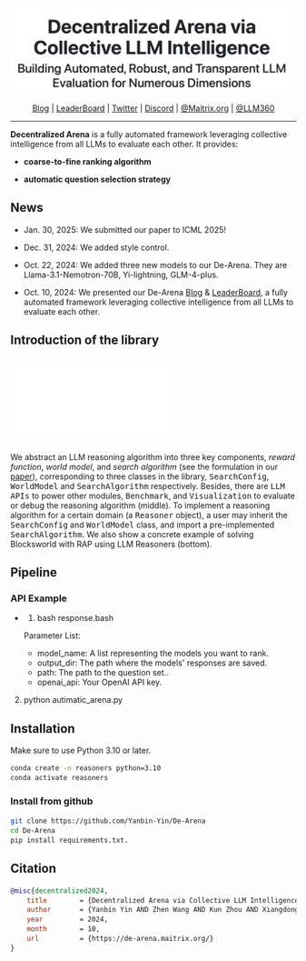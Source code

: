 ![logo](assets/logo.jpg#pic_center)


<p align="center">
  <a href="https://de-arena.maitrix.org">Blog</a>
  |
  <a href="https://huggingface.co/spaces/LLM360/de-arena">LeaderBoard</a>
  |
  <a href="https://x.com/MaitrixOrg">Twitter</a>
  |
  <a href="https://discord.gg/b5NEhRbvJg">Discord</a>
  |
  <a href="https://maitrix.org/">@Maitrix.org</a>
  |
  <a href="https://www.llm360.ai">@LLM360</a>
</p>

---

**Decentralized Arena**  is a fully automated framework leveraging collective intelligence from all LLMs to evaluate each other. It provides:

- **coarse-to-fine ranking algorithm**

- **automatic question selection strategy**

## News
- Jan. 30, 2025: We submitted our paper to ICML 2025! 

- Dec. 31, 2024: We added style control.
- Oct. 22, 2024: We added three new models to our De-Arena. They are Llama-3.1-Nemotron-70B, Yi-lightning, GLM-4-plus.
- Oct. 10, 2024: We presented our De-Arena [Blog](https://de-arena.maitrix.org) & [LeaderBoard](https://huggingface.co/spaces/LLM360/de-arena), a fully automated framework leveraging collective intelligence from all LLMs to evaluate each other.

## Introduction of the library

![Library Structure](assets/model.pdf)

We abstract an LLM reasoning algorithm into three key components, *reward function*, *world model*, and *search algorithm* (see the formulation in our [paper](https://arxiv.org/abs/2404.05221)), corresponding to three classes in the library, <tt>SearchConfig</tt>, <tt>WorldModel</tt> and <tt>SearchAlgorithm</tt> respectively. Besides, there are <tt>LLM APIs</tt> to power other modules, <tt>Benchmark</tt>, and <tt>Visualization</tt> to evaluate or debug the reasoning algorithm (middle). To implement a reasoning algorithm for a certain domain (a <tt>Reasoner</tt> object), a user may inherit the <tt>SearchConfig</tt> and <tt>WorldModel</tt> class, and import a pre-implemented <tt>SearchAlgorithm</tt>. We also show a concrete example of solving Blocksworld with RAP using LLM Reasoners (bottom).

## Pipeline
### API Example
- 1. bash response.bash
     
  Parameter List:
  
    - model_name: A list representing the models you want to rank.
    - output_dir: The path where the models' responses are saved.
    - path: The path to the question set..
    - openai_api: Your OpenAI API key.
2. python autimatic_arena.py

## Installation

Make sure to use Python 3.10 or later.

```bash
conda create -n reasoners python=3.10
conda activate reasoners
```

### Install from github

```bash
git clone https://github.com/Yanbin-Yin/De-Arena
cd De-Arena
pip install requirements.txt.
```

## Citation
```bibtex
@misc{decentralized2024,
    title        = {Decentralized Arena via Collective LLM Intelligence: Building Automated, Robust, and Transparent LLM Evaluation for Numerous Dimensions},
    author       = {Yanbin Yin AND Zhen Wang AND Kun Zhou AND Xiangdong Zhang AND Shibo Hao AND Yi Gu AND Jieyuan Liu AND Somanshu Singla AND Tianyang Liu AND Xing, Eric P. AND Zhengzhong Liu AND Haojian Jin AND Zhiting Hu},
    year         = 2024,
    month        = 10,
    url          = {https://de-arena.maitrix.org/}
}
```

